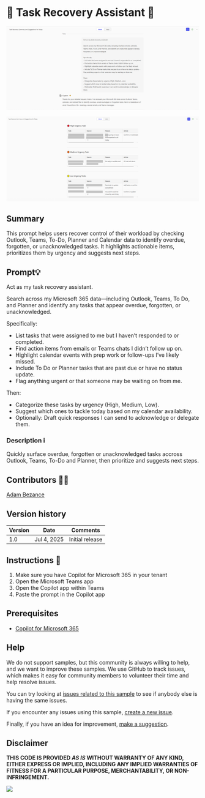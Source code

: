 # 🚀 Task Recovery Assistant 📅

![Task Recovery Assistant](./assets/demo1.png)

![Task Recovery Assistant](./assets/demo2.png)

## Summary
This prompt helps users recover control of their workload by checking Outlook, Teams, To-Do, Planner and Calendar data to identify overdue, forgotten, or unacknowledged tasks. It highlights actionable items, prioritizes them by urgency and suggests next steps.

## Prompt💡

Act as my task recovery assistant.

Search across my Microsoft 365 data—including Outlook, Teams, To Do, and Planner and identify any tasks that appear overdue, forgotten, or unacknowledged.

Specifically:
- List tasks that were assigned to me but I haven’t responded to or completed.
- Find action items from emails or Teams chats I didn’t follow up on.
- Highlight calendar events with prep work or follow-ups I’ve likely missed.
- Include To Do or Planner tasks that are past due or have no status update.
- Flag anything urgent or that someone may be waiting on from me.

Then:
- Categorize these tasks by urgency (High, Medium, Low).
- Suggest which ones to tackle today based on my calendar availability.
- Optionally: Draft quick responses I can send to acknowledge or delegate them.

### Description ℹ️
Quickly surface overdue, forgotten or unacknowledged tasks accross Outlook, Teams, To-Do and Planner, then prioritize and suggests next steps.


## Contributors 👨‍💻

[Adam Bezance](https://github.com/bezanca84)

## Version history

Version|Date|Comments
-------|----|--------
1.0|Jul 4, 2025|Initial release

## Instructions 📝

1. Make sure you have Copilot for Microsoft 365 in your tenant
2. Open the Microsoft Teams app
3. Open the Copilot app within Teams
4. Paste the prompt in the Copilot app


## Prerequisites

* [Copilot for Microsoft 365](https://developer.microsoft.com/microsoft-365/dev-program)

## Help

We do not support samples, but this community is always willing to help, and we want to improve these samples. We use GitHub to track issues, which makes it easy for  community members to volunteer their time and help resolve issues.

You can try looking at [issues related to this sample](https://github.com/pnp/copilot-prompts/issues?q=label%3A%22sample%3A%20YOUR-SAMPLE-NAME%22) to see if anybody else is having the same issues.

If you encounter any issues using this sample, [create a new issue](https://github.com/pnp/copilot-prompts/issues/new).

Finally, if you have an idea for improvement, [make a suggestion](https://github.com/pnp/copilot-prompts/issues/new).

## Disclaimer

**THIS CODE IS PROVIDED *AS IS* WITHOUT WARRANTY OF ANY KIND, EITHER EXPRESS OR IMPLIED, INCLUDING ANY IMPLIED WARRANTIES OF FITNESS FOR A PARTICULAR PURPOSE, MERCHANTABILITY, OR NON-INFRINGEMENT.**

![](https://m365-visitor-stats.azurewebsites.net/SamplesGallery/copilotprompts-m365-top-5-tasks-of-the-day)
